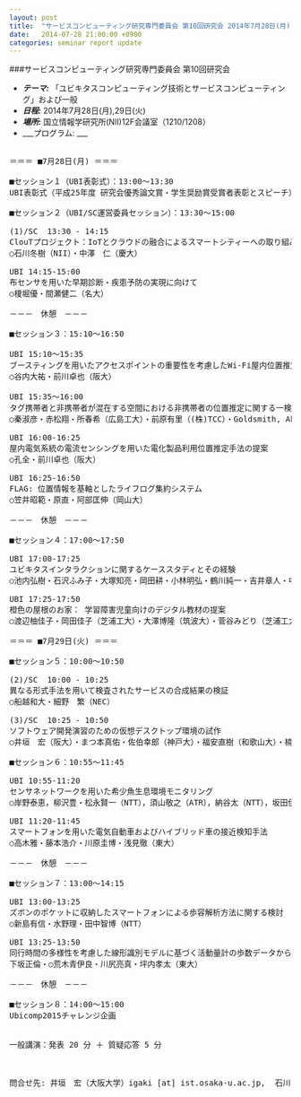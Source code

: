 ```yaml
---
layout: post
title:  "サービスコンピューティング研究専門委員会 第10回研究会 2014年7月28日(月),29日(火)"
date:   2014-07-28 21:00:00 +0900
categories: seminar report update
---
```


###サービスコンピューティング研究専門委員会 第10回研究会
- ___テーマ:___ 「ユビキタスコンピューティング技術とサービスコンピューティング」および一般
- ___日程:___ 2014年7月28日(月),29日(火)
- ___場所:___ 国立情報学研究所(NII)12F会議室（1210/1208）
- ___プログラム: ___

<pre>

＝＝＝ ■7月28日(月) ＝＝＝ 

■セッション１（UBI表彰式）：13:00～13:30
UBI表彰式（平成25年度 研究会優秀論文賞・学生奨励賞受賞者表彰とスピーチ）

■セッション２（UBI/SC運営委員セッション）：13:30～15:00

(1)/SC  13:30 - 14:15
ClouTプロジェクト：IoTとクラウドの融合によるスマートシティーへの取り組み
○石川冬樹（NII）・中澤　仁（慶大）

UBI 14:15-15:00
布センサを用いた早期診断・疾患予防の実現に向けて
○榎堀優・間瀬健二（名大）

－－－　休憩　－－－

■セッション３：15:10～16:50

UBI 15:10～15:35
ブースティングを用いたアクセスポイントの重要性を考慮したWi-Fi屋内位置推定手法
○谷内大祐・前川卓也（阪大）

UBI 15:35～16:00
タグ携帯者と非携帯者が混在する空間における非携帯者の位置推定に関する一検討
○秦淑彦・赤松翔・所春希（広島工大）・前原有里（(株)TCC）・Goldsmith, Abraham（三菱電機）

UBI 16:00-16:25
屋内電気系統の電流センシングを用いた電化製品利用位置推定手法の提案
○孔全・前川卓也（阪大）

UBI 16:25-16:50
FLAG: 位置情報を基軸としたライフログ集約システム
○笠井昭範・原直・阿部匡伸（岡山大）

－－－　休憩　－－－

■セッション４：17:00～17:50

UBI 17:00-17:25
ユビキタスインタラクションに関するケーススタディとその経験
○池内弘樹・石沢ふみ子・大塚知亮・岡田耕・小林明弘・鶴川純一・吉井章人・中島達夫（早大）

UBI 17:25-17:50
橙色の屋根のお家： 学習障害児童向けのデジタル教材の提案
○渡辺柚佳子・岡田佳子（芝浦工大）・大澤博隆（筑波大）・菅谷みどり（芝浦工大）

＝＝＝ ■7月29日(火) ＝＝＝

■セッション５：10:00～10:50

(2)/SC  10:00 - 10:25
異なる形式手法を用いて検査されたサービスの合成結果の検証
○船越和大・細野　繁（NEC）

(3)/SC  10:25 - 10:50
ソフトウェア開発演習のための仮想デスクトップ環境の試作
○井垣　宏（阪大）・まつ本真佑・佐伯幸郎（神戸大）・福安直樹（和歌山大）・楠本真二（阪大）

■セッション６：10:55～11:45

UBI 10:55-11:20
センサネットワークを用いた希少魚生息環境モニタリング
○岸野泰恵，柳沢豊・松永賢一（NTT），須山敬之（ATR），納谷太（NTT），坂田伊織・北川忠生（近大）

UBI 11:20-11:45
スマートフォンを用いた電気自動車およびハイブリッド車の接近検知手法
○高木雅・藤本浩介・川原圭博・浅見徹（東大）

－－－　休憩　－－－

■セッション７：13:00～14:15

UBI 13:00-13:25
ズボンのポケットに収納したスマートフォンによる歩容解析方法に関する検討
○新島有信・水野理・田中智博（NTT）

UBI 13:25-13:50
同行時間の多様性を考慮した線形識別モデルに基づく活動量計の歩数データからの同行検知法
下坂正倫・○荒木青伊良・川尻亮真・坪内孝太（東大）

－－－　休憩　－－－

■セッション８：14:00～15:00
Ubicomp2015チャレンジ企画


一般講演：発表 20 分 ＋ 質疑応答 5 分



問合せ先: 井垣　宏（大阪大学）igaki [at] ist.osaka-u.ac.jp,  石川　冬樹（NII）f-ishikawa [at] nii.ac.jp

          

</pre>

